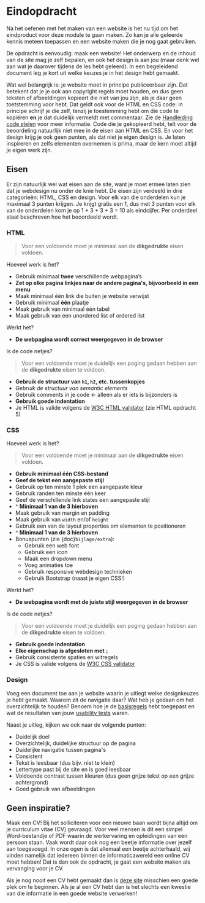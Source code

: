 # Eindopdracht

Na het oefenen met het maken van een website is het nu tijd om het eindproduct voor deze module te gaan maken. Zo kan je alle geleerde kennis meteen toepassen en een website maken die je nog gaat gebruiken.

De opdracht is eenvoudig: maak een website! Het onderwerp en de inhoud van de site mag je zelf bepalen, en ook het design is aan jou (maar denk wel aan wat je daarover tijdens de les hebt geleerd). In een begeleidend document leg je kort uit welke keuzes je in het design hebt gemaakt.

Wat wel belangrijk is: je website moet in principe publiceerbaar zijn. Dat betekent dat je je ook aan copyright regels moet houden, en dus geen teksten of afbeeldingen kopieert die niet van jou zijn, als je daar geen toetstemming voor hebt. Dat geldt ook voor de HTML en CSS code: in principe schrijf je die zelf, tenzij je toestemming hebt om die code te kopiëren **en** je dat duidelijk vermeldt met commentaar. Zie de [Handleiding code stelen](https://informatica.q-highschool.nl/informatie/code-stelen-van-het-internet-of-leerling) voor meer informatie. Code die je gekopieerd hebt, telt voor de beoordeling natuurlijk niet mee in de eisen aan HTML en CSS. En voor het design krijg je ook geen punten, als dat niet je eigen design is. Je laten inspireren en zelfs elementen overnemen is prima, maar de kern moet altijd je eigen werk zijn.

## Eisen

Er zijn natuurlijk wel wat eisen aan de site, want je moet ermee laten zien dat je webdesign nu onder de knie hebt. De eisen zijn verdeeld in drie categorieën: HTML, CSS en design. Voor elk van die onderdelen kun je maximaal 3 punten krijgen. Je krijgt gratis een 1, dus met 3 punten voor elk van de onderdelen kom je op 1 + 3 + 3 + 3 = 10 als eindcijfer. Per onderdeel staat beschreven hoe het beoordeeld wordt.

### HTML

> Voor een voldoende moet je minimaal aan de **dikgedrukte** eisen voldoen.

Hoeveel werk is het?

- Gebruik minimaal **twee** verschillende webpagina’s
- **Zet op elke pagina linkjes naar de andere pagina's, bijvoorbeeld in een menu**
- Maak minimaal één link die buiten je website verwijst
- Gebruik minimaal **één** plaatje
- Maak gebruik van minimaal één tabel
- Maak gebruik van een unordered list of ordered list

Werkt het?

- **De webpagina wordt correct weergegeven in de browser**

Is de code netjes?

> Voor een voldoende moet je duidelijk een poging gedaan hebben aan de **dikgedrukte** eisen te voldoen.

- **Gebruik de structuur van `h1`, `h2`, etc. tussenkopjes**
- *Gebruik de structuur van semantic elements*
- Gebruik comments in je code <- alleen als er iets is bijzonders is
- **Gebruik goede indentation**
- Je HTML is valide volgens de [W3C HTML validator](https://validator.w3.org/#validate_by_input) (zie HTML opdracht 5)

### CSS

Hoeveel werk is het?

> Voor een voldoende moet je minimaal aan de **dikgedrukte** eisen voldoen.

- **Gebruik minimaal één CSS-bestand**
- **Geef de tekst een aangepaste stijl**
- Gebruik op ten minste 1 plek een aangepaste kleur
- Gebruik randen ten minste één keer
- Geef de verschillende link states een aangepaste stijl
- ^ **Minimaal 1 van de 3 hierboven**
- Maak gebruik van margin en padding
- Maak gebruik van `width` en/of `height`
- Gebruik een van de layout properties om elementen te positioneren
- ^ **Minimaal 1 van de 3 hierboven**
- Bonuspunten (zie {doc}`bijlage/extra`):
  - Gebruik een web font
  - Gebruik een icon
  - Maak een dropdown menu
  - Voeg animaties toe
  - Gebruik responsive webdesign technieken
  - Gebruik Bootstrap (naast je eigen CSS!)

Werkt het?

- **De webpagina wordt met de juiste stijl weergegeven in de browser**

Is de code netjes?

> Voor een voldoende moet je duidelijk een poging gedaan hebben aan de **dikgedrukte** eisen te voldoen.

- **Gebruik goede indentation**
- **Elke eigenschap is afgesloten met `;`**
- Gebruik consistente spaties en witregels
- Je CSS is valide volgens de [W3C CSS validator](https://jigsaw.w3.org/css-validator/#validate_by_input)

### Design

Voeg een document toe aan je website waarin je uitlegt welke designkeuzes je hebt gemaakt. Waarom zit de navigatie daar? Wat heb je gedaan om het overzichtelijk te houden? Benoem hoe je de [basisregels](design/basisregels.md) hebt toegepast en wat de resultaten van jouw [usability tests](design/usability_testing.md) waren.

Naast je uitleg, kijken we ook naar de volgende punten:

- Duidelijk doel
- Overzichtelijk, duidelijke structuur op de pagina
- Duidelijke navigatie tussen pagina's
- Consistent
- Tekst is leesbaar (dus bijv. niet te klein)
- Lettertype past bij de site en is goed leesbaar
- Voldoende contrast tussen kleuren (dus geen grijze tekst op een grijze achtergrond)
- Goed gebruik van afbeeldingen

## Geen inspiratie?

Maak een CV! Bij het solliciteren voor een nieuwe baan wordt bijna altijd om je curriculum vitae (CV) gevraagd. Voor veel mensen is dit een simpel Word-bestandje of PDF waarin de werkervaring en opleidingen van een persoon staan. Vaak wordt daar ook nog een beetje informatie over jezelf aan toegevoegd. In onze ogen is dat allemaal een beetje achterhaald, wij vinden namelijk dat iedereen binnen de informaticawereld een online CV moet hebben! Dat is dan ook de opdracht, je gaat een website maken als vervanging voor je CV.

Als je nog nooit een CV hebt gemaakt dan is [deze site](http://www.carrieretijger.nl/carriere/solliciteren/sollicitatiebrief-en-cv/cv-opstellen) misschien een goede plek om te beginnen. Als je al een CV hebt dan is het slechts een kwestie van die informatie in een goede website verwerken!
